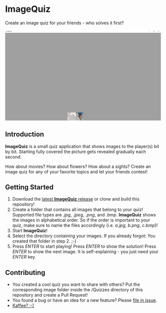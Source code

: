 # ImageQuiz

Create an image quiz for your friends - who solves it first?

![](ImageQuiz.gif)

## Introduction

**ImageQuiz** is a small quiz application that shows images to the player(s) bit by bit. Starting fully covered the picture gets revealed gradually each second. 

How about movies? How about flowers? How about a sights? Create an image quiz for any of your favorite topics and let your friends contest!

## Getting Started

1. Download the [latest **ImageQuiz** release](https://github.com/selmaohneh/ImageQuiz/releases) or clone and build this repository!
2. Create a folder that contains all images that belong to your quiz! Supported file types are *.jpg*, *.jpeg*, *.png*, and *.bmp*. **ImageQuiz** shows the images in alphabetical order. So if the order is important to your quiz, make sure to name the files accordingly (i.e. *a.jpg*, *b.png*, *c.bmp*)!
3. Start **ImageQuiz**!
4. Select the directory containing your images. If you already forgot: You created that folder in step 2. ;-)
5. Press *ENTER* to start playing! Press *ENTER* to show the solution! Press *ENTER* to show the next image. It is self-explaining - you just need your *ENTER* key.

## Contributing

* You created a cool quiz you want to share with others? Put the corresponding image folder inside the /Quizzes directory of this repository and create a Pull Request!
* You found a bug or have an idea for a new feature? Please [file in issue](https://github.com/selmaohneh/ImageQuiz/issues).
* [Kaffee? :-)](https://www.buymeacoffee.com/SaMAsU1N6)
